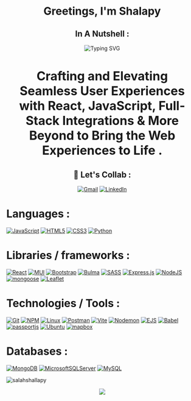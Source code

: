 <h1 align="center" style="border-bottom: none;">Greetings, I'm Shalapy</h1>

<div align="center">

  ##  In A Nutshell :
 <!-- ![Typing SVG](https://readme-typing-svg.demolab.com?font=Fira+Code&weight=500&size=24&color=9f9aa4&center=true&vCenter=true&width=435&lines=Front+End+Developer) --> 
  <img src="https://readme-typing-svg.demolab.com?font=Fira+Code&weight=500&size=24&color=9F9AA4&center=true&vCenter=true&width=435&lines=Front+End+Developer" alt="Typing SVG">
   <h3 style="font-size: 32px;">
     Crafting and Elevating Seamless User Experiences with React, JavaScript, Full-Stack Integrations & More Beyond to Bring the Web Experiences to Life .
  </h3>

  ## 🔗 Let's Collab :
  [![Gmail](https://img.shields.io/badge/Gmail-D14836?style=for-the-badge&logo=gmail&logoColor=white)](mailto:salahshalapy999@gmail.com)
  [![LinkedIn](https://img.shields.io/badge/LinkedIn-0077B5?style=for-the-badge&logo=linkedin&logoColor=white)](https://www.linkedin.com/in/salahshallapy/)

</div>

# Languages :
[![JavaScript](https://img.shields.io/badge/javascript-%23323330.svg?style=for-the-badge&logo=javascript&logoColor=%23F7DF1E)](https://developer.mozilla.org/en-US/docs/Web/JavaScript)
[![HTML5](https://img.shields.io/badge/html5-%23E34F26.svg?style=for-the-badge&logo=html5&logoColor=white)](https://developer.mozilla.org/en-US/docs/Web/HTML)
[![CSS3](https://img.shields.io/badge/css3-%231572B6.svg?style=for-the-badge&logo=css3&logoColor=white)](https://developer.mozilla.org/en-US/docs/Web/CSS)
[![Python](https://img.shields.io/badge/python-4479A1.svg?style=for-the-badge&logo=python&logoColor=F9DC3e)](https://docs.python.org/3/)
# Libraries / frameworks :
[![React](https://img.shields.io/badge/react-%2320232a.svg?style=for-the-badge&logo=react&logoColor=%2361DAFB)](https://react.dev/)
[![MUI](https://img.shields.io/badge/MUI-%230081CB.svg?style=for-the-badge&logo=mui&logoColor=white)](https://mui.com/material-ui/)
[![Bootstrap](https://img.shields.io/badge/bootstrap-%238511FA.svg?style=for-the-badge&logo=bootstrap&logoColor=white)](https://getbootstrap.com/)
[![Bulma](https://img.shields.io/badge/bulma-00D0B1?style=for-the-badge&logo=bulma&logoColor=white)](https://bulma.io/documentation/)
[![SASS](https://img.shields.io/badge/SASS-hotpink.svg?style=for-the-badge&logo=SASS&logoColor=white)](https://sass-lang.com/documentation/)
[![Express.js](https://img.shields.io/badge/express.js-%23404d59.svg?style=for-the-badge&logo=express&logoColor=%2361DAFB)](https://expressjs.com/)
[![NodeJS](https://img.shields.io/badge/node.js-6DA55F?style=for-the-badge&logo=node.js&logoColor=white)](https://nodejs.org/docs/latest/api/)
[![mongoose](https://img.shields.io/badge/mongoose-%23E34F26.svg?style=for-the-badge&logo=mongoose&logoColor=white)](https://mongoosejs.com/docs/)
[![Leaflet](https://img.shields.io/badge/Leaflet-199900?style=for-the-badge&logo=Leaflet&logoColor=white)](https://leafletjs.com/)
# Technologies / Tools :
[![Git](https://img.shields.io/badge/git-%23F05033.svg?style=for-the-badge&logo=git&logoColor=white)](https://git-scm.com/)
[![NPM](https://img.shields.io/badge/NPM-%23CB3837.svg?style=for-the-badge&logo=npm&logoColor=white)](https://www.npmjs.com/)
[![Linux](https://img.shields.io/badge/Linux-0085B1?style=for-the-badge&logo=linux&logoColor=white)](https://www.linux.org/)
[![Postman](https://img.shields.io/badge/Postman-FF6C37?style=for-the-badge&logo=postman&logoColor=white)](https://www.postman.com/)
[![Vite](https://img.shields.io/badge/vite-%23646CFF.svg?style=for-the-badge&logo=vite&logoColor=white)](https://vite.dev/)
[![Nodemon](https://img.shields.io/badge/NODEMON-%23323330.svg?style=for-the-badge&logo=nodemon&logoColor=%BBDEAD)](https://nodemon.io/) 
[![EJS](https://img.shields.io/badge/ejs-%23B4CA65.svg?style=for-the-badge&logo=ejs&logoColor=black)](https://ejs.co/)
[![Babel](https://img.shields.io/badge/Babel-F9DC3e?style=for-the-badge&logo=babel&logoColor=black)](https://babeljs.io/)
[![passportjs](https://img.shields.io/badge/passport-%2320232a.svg?style=for-the-badge&logo=passport&logoColor=%2361DAFB)](https://www.passportjs.org/)
[![Ubuntu](https://img.shields.io/badge/Ubuntu-E95420?style=for-the-badge&logo=ubuntu&logoColor=white)](https://ubuntu.com/)
[![mapbox](https://img.shields.io/badge/mapbox-%23323330?style=for-the-badge&logo=mapbox&logoColor=white)](https://www.mapbox.com/)
# Databases :
[![MongoDB](https://img.shields.io/badge/MongoDB-%234ea94b.svg?style=for-the-badge&logo=mongodb&logoColor=white)](https://www.mongodb.com/docs/)
[![MicrosoftSQLServer](https://img.shields.io/badge/Microsoft%20SQL%20Server-CC2927?style=for-the-badge&logo=microsoft%20sql%20server&logoColor=white)](https://www.microsoft.com/en-us/sql-server/sql-server-downloads)
[![MySQL](https://img.shields.io/badge/mysql-4479A1.svg?style=for-the-badge&logo=mysql&logoColor=white)](https://dev.mysql.com/doc/)


<img align="center" src="https://github-readme-stats.vercel.app/api/top-langs?username=salahshallapy&show_icons=true&locale=en&layout=compact&theme=dark" alt="salahshallapy" />

<p align="center">
   <img src="https://capsule-render.vercel.app/api?type=waving&color=30:7812f8,100:00D8FF&height=80&section=footer"/>
</p>
